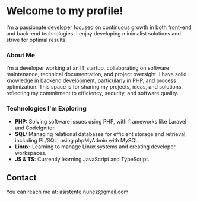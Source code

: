 # Welcome to my profile!

I'm a passionate developer focused on continuous growth in both front-end and back-end technologies. I enjoy developing minimalist solutions and strive for optimal results.

### About Me

I'm a developer working at an IT startup, collaborating on software maintenance, technical documentation, and project oversight. I have solid knowledge in backend development, particularly in PHP, and process optimization. This space is for sharing my projects, ideas, and solutions, reflecting my commitment to efficiency, security, and software quality.

### Technologies I'm Exploring

- **PHP:** Solving software issues using PHP, with frameworks like Laravel and CodeIgniter.
- **SQL:** Managing relational databases for efficient storage and retrieval, including PL/SQL, using phpMyAdmin with MySQL.
- **Linux:** Learning to manage Linux systems and creating developer workspaces.
- **JS & TS:** Currently learning JavaScript and TypeScript.

## Contact

You can reach me at: [asistente.nunez@gmail.com](mailto:asistente.nunez@gmail.com)
